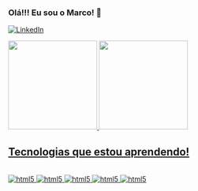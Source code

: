 ### Olá!!! Eu sou o Marco!   :ninja:

[![LinkedIn](https://img.shields.io/badge/LinkedIn-0077B5?style=for-the-badge&logo=linkedin&logoColor=white)](https://www.linkedin.com/in/marco-antonio-da-silva-filho-914b37261/)




<div>
<a href="https://github.com/MarcoShvy">
<img height="180em" src="https://github-readme-stats.vercel.app/api?username=MarcoShvy&show_icons=true&theme=great-gatsby"/>
<img height="180em" src="https://github-readme-stats.vercel.app/api/top-langs/?username=MarcoShvy&theme=blue-green"/>
</div>




## Tecnologias que estou aprendendo!

<div style="display: inline_block"></br>
<img aling="center" alt="html5" src="https://img.shields.io/badge/HTML5-E34F26?style=for-the-badge&logo=html5&logoColor=white" />
<img aling="center" alt="html5" src="https://img.shields.io/badge/CSS-239120?&style=for-the-badge&logo=css3&logoColor=white" />
<img aling="center" alt="html5" src="https://img.shields.io/badge/JavaScript-F7DF1E?style=for-the-badge&logo=javascript&logoColor=black" />
<img aling="center" alt="html5" src="https://img.shields.io/badge/Spring-6DB33F?style=for-the-badge&logo=spring&logoColor=white" />
<img aling="center" alt="html5" src="https://img.shields.io/badge/Java-ED8B00?style=for-the-badge&logo=java&logoColor=white" />
</div><br/>